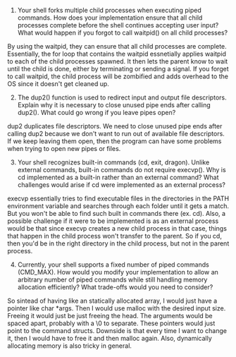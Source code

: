 1. Your shell forks multiple child processes when executing piped commands. How does your implementation ensure that all child processes complete before the shell continues accepting user input? What would happen if you forgot to call waitpid() on all child processes?

By using the waitpid, they can ensure that all child processes are complete. Essentially, the for loop that contains the waitpid essnetially applies waitpid to each of the child processes spawned. It then lets the parent know to wait until the child is done, either by terminating or sending a signal. If you forget to call waitpid, the child process will be zombified and adds overhead to the OS since it doesn't get cleaned up. 

2. The dup2() function is used to redirect input and output file descriptors. Explain why it is necessary to close unused pipe ends after calling dup2(). What could go wrong if you leave pipes open?

dup2 duplicates file descriptors. We need to close unused pipe ends after calling dup2 because we don't want to run out of available file descriptors. If we keep leaving them open, then the program can have some problems when trying to open new pipes or files.

3. Your shell recognizes built-in commands (cd, exit, dragon). Unlike external commands, built-in commands do not require execvp(). Why is cd implemented as a built-in rather than an external command? What challenges would arise if cd were implemented as an external process?

execvp essentially tries to find executable files in the directories in the PATH environment variable and searches through each folder until it gets a match. But you won't be able to find such built in commands there (ex. cd). Also, a possible challenge if it were to be implemented is as an external process would be that since execvp creates a new child process in that case, things that happen in the child process won't transfer to the parent. So if you cd, then you'd be in the right directory in the child process, but not in the parent process.

4. Currently, your shell supports a fixed number of piped commands (CMD_MAX). How would you modify your implementation to allow an arbitrary number of piped commands while still handling memory allocation efficiently? What trade-offs would you need to consider?

So sintead of having like an statically allocated array, I would just have a pointer like char *args. Then I would use malloc with the desired input size. Freeing it would just be just freeing the head. The arguments would be spaced apart, probably with a \0 to separate. These pointers would just point to the command structs. Downside is that every time I want to change it, then I would have to free it and then malloc again. Also, dynamically allocating memory is also tricky in general.
